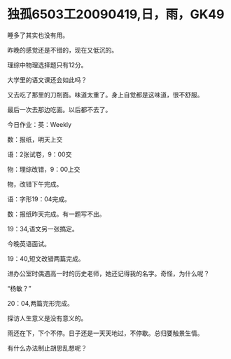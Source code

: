 # 独孤6503工20090419,日，雨，GK49

睡多了其实也没有用。

昨晚的感觉还是不错的，现在又低沉的。

理综中物理选择题只有12分。

大学里的语文课还会如此吗？

又去吃了那里的刀削面。味道太重了。身上自觉都是这味道，很不舒服。

最后一次去那边吃面。以后都不去了。

今日作业：英：Weekly

数：报纸，明天上交

语：2张试卷，9：00交

物：理综改错，9：00上交

物，改错下午完成。

语：字形19：04完成。

数：报纸昨天完成。有一题写不出。

19：34,语文另一张搞定。

今晚英语面试。

19：40,短文改错两篇完成。

进办公室时偶遇高一时的历史老师，她还记得我的名字。奇怪，为什么呢？

“杨敏？”

20：04,两篇完形完成。

探访人生意义是没有意义的。

雨还在下，下个不停。日子还是一天天地过，不停歇。总归要触景生情。

有什么办法制止胡思乱想呢？
